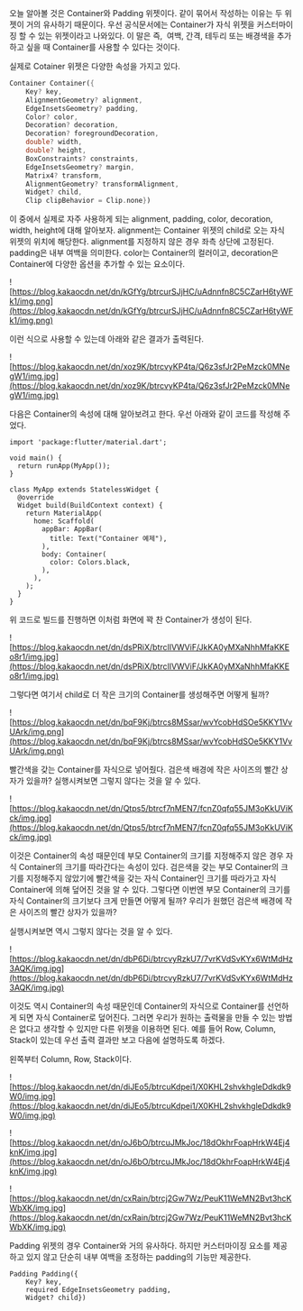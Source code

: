 오늘 알아볼 것은 Container와 Padding 위젯이다. 같이 묶어서 작성하는 이유는 두 위젯이 거의 유사하기 때문이다. 우선 공식문서에는 Container가 자식 위젯을 커스터마이징 할 수 있는 위젯이라고 나와있다. 이 말은 즉,  여백, 간격, 테두리 또는 배경색을 추가하고 싶을 때 Container를 사용할 수 있다는 것이다.

실제로 Cotainer 위젯은 다양한 속성을 가지고 있다.

```dart
Container Container({
    Key? key,
	AlignmentGeometry? alignment,
	EdgeInsetsGeometry? padding,
	Color? color,
	Decoration? decoration,
	Decoration? foregroundDecoration,
	double? width,
	double? height,
	BoxConstraints? constraints,
	EdgeInsetsGeometry? margin,
	Matrix4? transform,
	AlignmentGeometry? transformAlignment,
	Widget? child,
	Clip clipBehavior = Clip.none})
```

이 중에서 실제로 자주 사용하게 되는 alignment, padding, color, decoration, width, height에 대해 알아보자. alignment는 Container 위젯의 child로 오는 자식 위젯의 위치에 해당한다. alignment를 지정하지 않은 경우 좌측 상단에 고정된다. padding은 내부 여백을 의미한다. color는 Container의 컬러이고, decoration은 Container에 다양한 옵션을 추가할 수 있는 요소이다.

![https://blog.kakaocdn.net/dn/kGfYg/btrcurSJjHC/uAdnnfn8C5CZarH6tyWFk1/img.png](https://blog.kakaocdn.net/dn/kGfYg/btrcurSJjHC/uAdnnfn8C5CZarH6tyWFk1/img.png)

이런 식으로 사용할 수 있는데 아래와 같은 결과가 출력된다.

![https://blog.kakaocdn.net/dn/xoz9K/btrcvyKP4ta/Q6z3sfJr2PeMzck0MNegW1/img.jpg](https://blog.kakaocdn.net/dn/xoz9K/btrcvyKP4ta/Q6z3sfJr2PeMzck0MNegW1/img.jpg)

다음은 Container의 속성에 대해 알아보려고 한다. 우선 아래와 같이 코드를 작성해 주었다.

```
import 'package:flutter/material.dart';

void main() {
  return runApp(MyApp());
}

class MyApp extends StatelessWidget {
  @override
  Widget build(BuildContext context) {
    return MaterialApp(
      home: Scaffold(
        appBar: AppBar(
          title: Text("Container 예제"),
        ),
        body: Container(
          color: Colors.black,
        ),
      ),
    );
  }
}
```

위 코드로 빌드를 진행하면 이처럼 화면에 꽉 찬 Container가 생성이 된다.

![https://blog.kakaocdn.net/dn/dsPRiX/btrclIVWViF/JkKA0yMXaNhhMfaKKEo8r1/img.jpg](https://blog.kakaocdn.net/dn/dsPRiX/btrclIVWViF/JkKA0yMXaNhhMfaKKEo8r1/img.jpg)

그렇다면 여기서 child로 더 작은 크기의 Container를 생성해주면 어떻게 될까?

![https://blog.kakaocdn.net/dn/bqF9Kj/btrcs8MSsar/wvYcobHdSOe5KKY1VvUArk/img.png](https://blog.kakaocdn.net/dn/bqF9Kj/btrcs8MSsar/wvYcobHdSOe5KKY1VvUArk/img.png)

빨간색을 갖는 Container를 자식으로 넣어줬다. 검은색 배경에 작은 사이즈의 빨간 상자가 있을까? 실행시켜보면 그렇지 않다는 것을 알 수 있다.

![https://blog.kakaocdn.net/dn/Qtps5/btrcf7nMEN7/fcnZ0qfq55JM3oKkUViKck/img.jpg](https://blog.kakaocdn.net/dn/Qtps5/btrcf7nMEN7/fcnZ0qfq55JM3oKkUViKck/img.jpg)

이것은 Container의 속성 때문인데 부모 Container의 크기를 지정해주지 않은 경우 자식 Container의 크기를 따라간다는 속성이 있다. 검은색을 갖는 부모 Container의 크기를 지정해주지 않았기에 빨간색을 갖는 자식 Container인 크기를 따라가고 자식 Container에 의해 덮어진 것을 알 수 있다. 그렇다면 이번엔 부모 Container의 크기를 자식 Container의 크기보다 크게 만들면 어떻게 될까? 우리가 원했던 검은색 배경에 작은 사이즈의 빨간 상자가 있을까?

실행시켜보면 역시 그렇지 않다는 것을 알 수 있다.

![https://blog.kakaocdn.net/dn/dbP6Di/btrcvyRzkU7/7vrKVdSvKYx6WtMdHz3AQK/img.jpg](https://blog.kakaocdn.net/dn/dbP6Di/btrcvyRzkU7/7vrKVdSvKYx6WtMdHz3AQK/img.jpg)

이것도 역시 Container의 속성 때문인데 Container의 자식으로 Container를 선언하게 되면 자식 Container로 덮어진다. 그러면 우리가 원하는 출력물을 만들 수 있는 방법은 없다고 생각할 수 있지만 다른 위젯을 이용하면 된다. 예를 들어 Row, Column, Stack이 있는데 우선 출력 결과만 보고 다음에 설명하도록 하겠다.

왼쪽부터 Column, Row, Stack이다.

![https://blog.kakaocdn.net/dn/diJEo5/btrcuKdpei1/X0KHL2shvkhgleDdkdk9W0/img.jpg](https://blog.kakaocdn.net/dn/diJEo5/btrcuKdpei1/X0KHL2shvkhgleDdkdk9W0/img.jpg)

![https://blog.kakaocdn.net/dn/oJ6bO/btrcuJMkJoc/18dOkhrFoapHrkW4Ej4knK/img.jpg](https://blog.kakaocdn.net/dn/oJ6bO/btrcuJMkJoc/18dOkhrFoapHrkW4Ej4knK/img.jpg)

![https://blog.kakaocdn.net/dn/cxRain/btrcj2Gw7Wz/PeuK11WeMN2Bvt3hcKWbXK/img.jpg](https://blog.kakaocdn.net/dn/cxRain/btrcj2Gw7Wz/PeuK11WeMN2Bvt3hcKWbXK/img.jpg)

Padding 위젯의 경우 Container와 거의 유사하다. 하지만 커스터마이징 요소를 제공하고 있지 않고 단순히 내부 여백을 조정하는 padding의 기능만 제공한다.

```
Padding Padding({
	Key? key,
	required EdgeInsetsGeometry padding,
	Widget? child})
```
